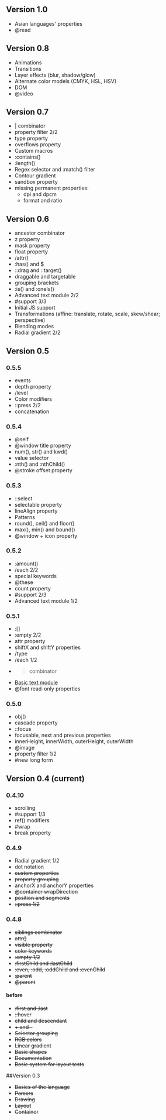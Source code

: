 ## Version 1.0

- Asian languages' properties
- @read

## Version 0.8

- Animations
- Transitions
- Layer effects (blur, shadow/glow)
- Alternate color models (CMYK, HSL, HSV)
- DOM
- @video

## Version 0.7

- | combinator
- property filter 2/2
- type property
- overflows property
- Custom macros
- :contains()
- :length()
- Regex selector and :match() filter
- Contour gradient
- sandbox property
- missing permanent properties:
  - dpi and dpcm
  - format and ratio

## Version 0.6

- ancestor combinator
- z property
- mask property
- float property
- /attr()
- :has() and $
- ::drag and ::target()
- draggable and targetable
- grouping brackets
- :is() and :oneIs()
- Advanced text module 2/2
- #support 3/3
- Initial JS support
- Transformations (affine: translate, rotate, scale, skew/shear; perspective)
- Blending modes
- Radial gradient 2/2

## Version 0.5

### 0.5.5

- events
- depth property
- /level
- Color modifiers
- ::press 2/2
- concatenation

### 0.5.4

- @self
- @window title property
- num(), str() and kwd()
- value selector
- :nth() and :nthChild()
- @stroke offset property

### 0.5.3

- ::select
- selectable property
- lineAlign property
- Patterns
- round(), ceil() and floor()
- max(), min() and bound()
- @window + icon property

### 0.5.2

- :amount()
- /each 2/2
- special keywords
- @these
- count property
- #support 2/3
- Advanced text module 1/2

### 0.5.1

- :[]
- :empty 2/2
- attr property
- shiftX and shiftY properties
- /type
- /each 1/2
- > combinator
- [Basic text module](http://wiki.axrproject.org/resources/modules#basic)
- @font read-only properties

### 0.5.0

- obj()
- cascade property
- ::focus
- focusable, next and previous properties
- innerHeight, innerWidth, outerHeight, outerWidth
- @image
- property filter 1/2
- #new long form

## Version 0.4 (current)

### 0.4.10

- scrolling
- #support 1/3
- ref() modifiers
- #wrap
- break property

### 0.4.9

- Radial gradient 1/2
- dot notation
- <del>custom properties</del>
- <del>property grouping</del>
- anchorX and anchorY properties
- <del>@container wrapDirection</del>
- <del>position and segments</del>
- <del>::press 1/2</del>

### 0.4.8

- <del>siblings combinator</del>
- <del>attr()</del>
- <del>visible property</del>
- <del>color keywords</del>
- <del>:empty 1/2</del>
- <del>:firstChild and :lastChild</del>
- <del>:even, :odd, :oddChild and :evenChild</del>
- <del>:parent</del>
- <del>@parent</del>

#### before

- <del>:first and :last</del>
- <del>::hover</del>
- <del>child and descendant</del>
- <del>+ and -</del>
- <del>Selector grouping</del>
- <del>RGB colors</del>
- <del>Linear gradient</del>
- <del>Basic shapes</del>
- <del>Documentation</del>
- <del>Basic system for layout tests</del>

##Version 0.3

- <del>Basics of the language</del>
- <del>Parsers</del>
- <del>Drawing</del>
- <del>Layout</del>
- <del>Container</del>
